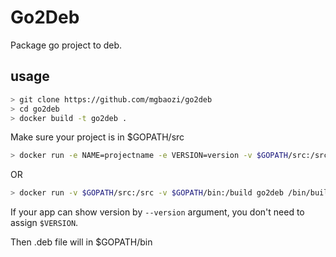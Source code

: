 # Go2Deb
Package go project to deb.

## usage
```bash
> git clone https://github.com/mgbaozi/go2deb
> cd go2deb
> docker build -t go2deb .
```

Make sure your project is in $GOPATH/src

```bash
> docker run -e NAME=projectname -e VERSION=version -v $GOPATH/src:/src -v $GOPATH/bin:/build go2deb
```

OR

```bash
> docker run -v $GOPATH/src:/src -v $GOPATH/bin:/build go2deb /bin/build.sh projectname version
```

If your app can show version by `--version` argument, you don't need to assign `$VERSION`.

Then .deb file will in $GOPATH/bin
